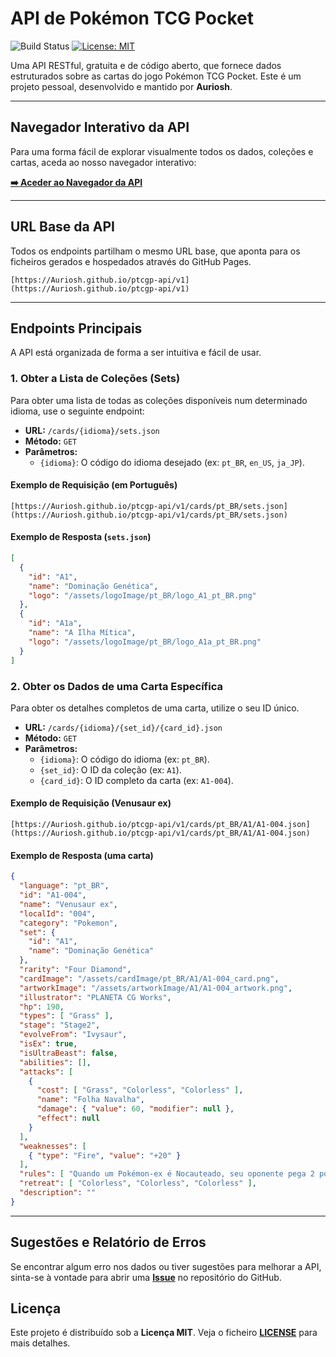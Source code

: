 # API de Pokémon TCG Pocket

![Build Status](https://github.com/Auriosh/ptcgp-api/actions/workflows/build-api.yml/badge.svg)
[![License: MIT](https://img.shields.io/badge/License-MIT-yellow.svg)](https://opensource.org/licenses/MIT)

Uma API RESTful, gratuita e de código aberto, que fornece dados estruturados sobre as cartas do jogo Pokémon TCG Pocket. Este é um projeto pessoal, desenvolvido e mantido por **Auriosh**.

---

## Navegador Interativo da API

Para uma forma fácil de explorar visualmente todos os dados, coleções e cartas, aceda ao nosso navegador interativo:

**[➡️ Aceder ao Navegador da API](https://Auriosh.github.io/ptcgp-api/)**

---

## URL Base da API

Todos os endpoints partilham o mesmo URL base, que aponta para os ficheiros gerados e hospedados através do GitHub Pages.

```
[https://Auriosh.github.io/ptcgp-api/v1](https://Auriosh.github.io/ptcgp-api/v1)
```

---

## Endpoints Principais

A API está organizada de forma a ser intuitiva e fácil de usar.

### 1. Obter a Lista de Coleções (Sets)

Para obter uma lista de todas as coleções disponíveis num determinado idioma, use o seguinte endpoint:

* **URL:** `/cards/{idioma}/sets.json`
* **Método:** `GET`
* **Parâmetros:**
    * `{idioma}`: O código do idioma desejado (ex: `pt_BR`, `en_US`, `ja_JP`).

#### Exemplo de Requisição (em Português)

```
[https://Auriosh.github.io/ptcgp-api/v1/cards/pt_BR/sets.json](https://Auriosh.github.io/ptcgp-api/v1/cards/pt_BR/sets.json)
```

#### Exemplo de Resposta (`sets.json`)

```json
[
  {
    "id": "A1",
    "name": "Dominação Genética",
    "logo": "/assets/logoImage/pt_BR/logo_A1_pt_BR.png"
  },
  {
    "id": "A1a",
    "name": "A Ilha Mítica",
    "logo": "/assets/logoImage/pt_BR/logo_A1a_pt_BR.png"
  }
]
```

### 2. Obter os Dados de uma Carta Específica

Para obter os detalhes completos de uma carta, utilize o seu ID único.

* **URL:** `/cards/{idioma}/{set_id}/{card_id}.json`
* **Método:** `GET`
* **Parâmetros:**
    * `{idioma}`: O código do idioma (ex: `pt_BR`).
    * `{set_id}`: O ID da coleção (ex: `A1`).
    * `{card_id}`: O ID completo da carta (ex: `A1-004`).

#### Exemplo de Requisição (Venusaur ex)

```
[https://Auriosh.github.io/ptcgp-api/v1/cards/pt_BR/A1/A1-004.json](https://Auriosh.github.io/ptcgp-api/v1/cards/pt_BR/A1/A1-004.json)
```

#### Exemplo de Resposta (uma carta)

```json
{
  "language": "pt_BR",
  "id": "A1-004",
  "name": "Venusaur ex",
  "localId": "004",
  "category": "Pokemon",
  "set": {
    "id": "A1",
    "name": "Dominação Genética"
  },
  "rarity": "Four Diamond",
  "cardImage": "/assets/cardImage/pt_BR/A1/A1-004_card.png",
  "artworkImage": "/assets/artworkImage/A1/A1-004_artwork.png",
  "illustrator": "PLANETA CG Works",
  "hp": 190,
  "types": [ "Grass" ],
  "stage": "Stage2",
  "evolveFrom": "Ivysaur",
  "isEx": true,
  "isUltraBeast": false,
  "abilities": [],
  "attacks": [
    {
      "cost": [ "Grass", "Colorless", "Colorless" ],
      "name": "Folha Navalha",
      "damage": { "value": 60, "modifier": null },
      "effect": null
    }
  ],
  "weaknesses": [
    { "type": "Fire", "value": "+20" }
  ],
  "rules": [ "Quando um Pokémon-ex é Nocauteado, seu oponente pega 2 pontos." ],
  "retreat": [ "Colorless", "Colorless", "Colorless" ],
  "description": ""
}
```

---

## Sugestões e Relatório de Erros

Se encontrar algum erro nos dados ou tiver sugestões para melhorar a API, sinta-se à vontade para abrir uma [**Issue**](https://github.com/Auriosh/ptcgp-api/issues) no repositório do GitHub.

## Licença

Este projeto é distribuído sob a **Licença MIT**. Veja o ficheiro [**LICENSE**](LICENSE) para mais detalhes.
